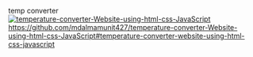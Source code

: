 temp converter
[![temperature-converter-Website-using-html-css-JavaScript](img/github_cover.jpeg)](https://github.com/mdalmamunit427/temperature-converter-Website-using-html-css-JavaScript#temperature-converter-website-using-html-css-javascript)https://github.com/mdalmamunit427/temperature-converter-Website-using-html-css-JavaScript#temperature-converter-website-using-html-css-javascript
